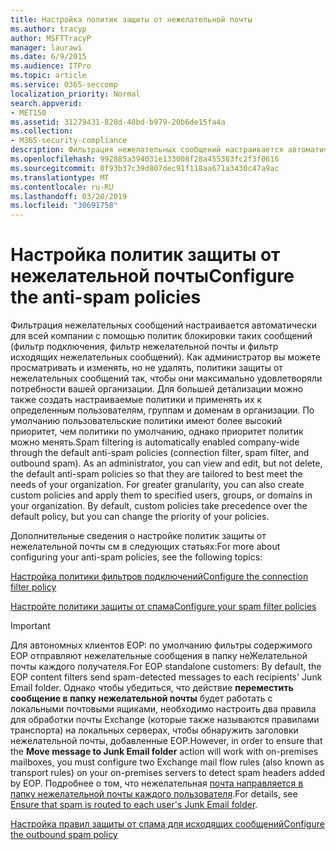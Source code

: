 ```yaml
---
title: Настройка политик защиты от нежелательной почты
ms.author: tracyp
author: MSFTTracyP
manager: laurawi
ms.date: 6/9/2015
ms.audience: ITPro
ms.topic: article
ms.service: O365-seccomp
localization_priority: Normal
search.appverid:
- MET150
ms.assetid: 31279431-828d-48bd-b979-20b6de15fa4a
ms.collection:
- M365-security-compliance
description: Фильтрация нежелательных сообщений настраивается автоматически для всей компании с помощью политик блокировки таких сообщений (фильтр подключения, фильтр нежелательной почты и фильтр исходящих нежелательных сообщений). Как администратор вы можете просматривать и изменять, но не удалять, политики защиты от нежелательных сообщений так, чтобы они максимально удовлетворяли потребности вашей организации. Для большей детализации можно также создать настраиваемые политики и применять их к определенным пользователям, группам и доменам в организации. По умолчанию пользовательские политики имеют более высокий приоритет, чем политики по умолчанию, однако приоритет политик можно менять.
ms.openlocfilehash: 992885a394031e133008f28a455383fc2f3f0616
ms.sourcegitcommit: 0f93b37c39d807dec91f118aa671a3430c47a9ac
ms.translationtype: MT
ms.contentlocale: ru-RU
ms.lasthandoff: 03/20/2019
ms.locfileid: "30691758"
---
```

# <a name="configure-the-anti-spam-policies"></a><span data-ttu-id="e67f5-106">Настройка политик защиты от нежелательной почты</span><span class="sxs-lookup"><span data-stu-id="e67f5-106">Configure the anti-spam policies</span></span>

<span data-ttu-id="e67f5-p102">Фильтрация нежелательных сообщений настраивается автоматически для всей компании с помощью политик блокировки таких сообщений (фильтр подключения, фильтр нежелательной почты и фильтр исходящих нежелательных сообщений). Как администратор вы можете просматривать и изменять, но не удалять, политики защиты от нежелательных сообщений так, чтобы они максимально удовлетворяли потребности вашей организации. Для большей детализации можно также создать настраиваемые политики и применять их к определенным пользователям, группам и доменам в организации. По умолчанию пользовательские политики имеют более высокий приоритет, чем политики по умолчанию, однако приоритет политик можно менять.</span><span class="sxs-lookup"><span data-stu-id="e67f5-p102">Spam filtering is automatically enabled company-wide through the default anti-spam policies (connection filter, spam filter, and outbound spam). As an administrator, you can view and edit, but not delete, the default anti-spam policies so that they are tailored to best meet the needs of your organization. For greater granularity, you can also create custom policies and apply them to specified users, groups, or domains in your organization. By default, custom policies take precedence over the default policy, but you can change the priority of your policies.</span></span> 
  
<span data-ttu-id="e67f5-111">Дополнительные сведения о настройке политик защиты от нежелательной почты см в следующих статьях:</span><span class="sxs-lookup"><span data-stu-id="e67f5-111">For more about configuring your anti-spam policies, see the following topics:</span></span>
  
[<span data-ttu-id="e67f5-112">Настройка политики фильтров подключений</span><span class="sxs-lookup"><span data-stu-id="e67f5-112">Configure the connection filter policy</span></span>](configure-the-connection-filter-policy.md)
  
[<span data-ttu-id="e67f5-113">Настройте политики защиты от спама</span><span class="sxs-lookup"><span data-stu-id="e67f5-113">Configure your spam filter policies</span></span>](configure-your-spam-filter-policies.md)
  
> [!IMPORTANT]
> <span data-ttu-id="e67f5-114">Для автономных клиентов EOP: по умолчанию фильтры содержимого EOP отправляют нежелательные сообщения в папку неЖелательной почты каждого получателя.</span><span class="sxs-lookup"><span data-stu-id="e67f5-114">For EOP standalone customers: By default, the EOP content filters send spam-detected messages to each recipients' Junk Email folder.</span></span> <span data-ttu-id="e67f5-115">Однако чтобы убедиться, что действие **переместить сообщение в папку нежелательной почты** будет работать с локальными почтовыми ящиками, необходимо настроить два правила для обработки почты Exchange (которые также называются правилами транспорта) на локальных серверах, чтобы обнаружить заголовки нежелательной почты, добавленные EOP.</span><span class="sxs-lookup"><span data-stu-id="e67f5-115">However, in order to ensure that the **Move message to Junk Email folder** action will work with on-premises mailboxes, you must configure two Exchange mail flow rules (also known as transport rules) on your on-premises servers to detect spam headers added by EOP.</span></span> <span data-ttu-id="e67f5-116">Подробнее о том, что нежелательная [почта направляется в папку нежелательной почты каждого пользователя](ensure-that-spam-is-routed-to-each-user-s-junk-email-folder.md).</span><span class="sxs-lookup"><span data-stu-id="e67f5-116">For details, see [Ensure that spam is routed to each user's Junk Email folder](ensure-that-spam-is-routed-to-each-user-s-junk-email-folder.md).</span></span> 
  
[<span data-ttu-id="e67f5-117">Настройка правил защиты от спама для исходящих сообщений</span><span class="sxs-lookup"><span data-stu-id="e67f5-117">Configure the outbound spam policy</span></span>](configure-the-outbound-spam-policy.md)
  


